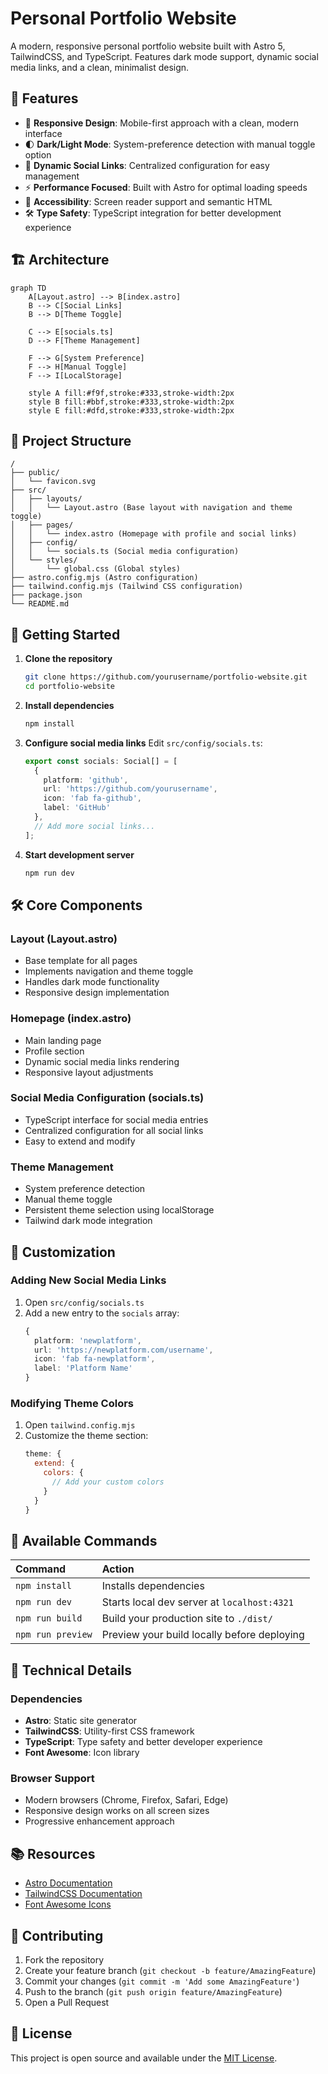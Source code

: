 # Personal Portfolio Website

A modern, responsive personal portfolio website built with Astro 5, TailwindCSS, and TypeScript. Features dark mode support, dynamic social media links, and a clean, minimalist design.

## 🌟 Features

- 🎨 **Responsive Design**: Mobile-first approach with a clean, modern interface
- 🌓 **Dark/Light Mode**: System-preference detection with manual toggle option
- 🔗 **Dynamic Social Links**: Centralized configuration for easy management
- ⚡ **Performance Focused**: Built with Astro for optimal loading speeds
- 🎯 **Accessibility**: Screen reader support and semantic HTML
- 🛠 **Type Safety**: TypeScript integration for better development experience

## 🏗 Architecture

```mermaid
graph TD
    A[Layout.astro] --> B[index.astro]
    B --> C[Social Links]
    B --> D[Theme Toggle]
    
    C --> E[socials.ts]
    D --> F[Theme Management]
    
    F --> G[System Preference]
    F --> H[Manual Toggle]
    F --> I[LocalStorage]
    
    style A fill:#f9f,stroke:#333,stroke-width:2px
    style B fill:#bbf,stroke:#333,stroke-width:2px
    style E fill:#dfd,stroke:#333,stroke-width:2px
```

## 📁 Project Structure

```
/
├── public/
│   └── favicon.svg
├── src/
│   ├── layouts/
│   │   └── Layout.astro (Base layout with navigation and theme toggle)
│   ├── pages/
│   │   └── index.astro (Homepage with profile and social links)
│   ├── config/
│   │   └── socials.ts (Social media configuration)
│   └── styles/
│       └── global.css (Global styles)
├── astro.config.mjs (Astro configuration)
├── tailwind.config.mjs (Tailwind CSS configuration)
├── package.json
└── README.md
```

## 🚀 Getting Started

1. **Clone the repository**
   ```bash
   git clone https://github.com/yourusername/portfolio-website.git
   cd portfolio-website
   ```

2. **Install dependencies**
   ```bash
   npm install
   ```

3. **Configure social media links**
   Edit `src/config/socials.ts`:
   ```typescript
   export const socials: Social[] = [
     {
       platform: 'github',
       url: 'https://github.com/yourusername',
       icon: 'fab fa-github',
       label: 'GitHub'
     },
     // Add more social links...
   ];
   ```

4. **Start development server**
   ```bash
   npm run dev
   ```

## 🛠 Core Components

### Layout (Layout.astro)
- Base template for all pages
- Implements navigation and theme toggle
- Handles dark mode functionality
- Responsive design implementation

### Homepage (index.astro)
- Main landing page
- Profile section
- Dynamic social media links rendering
- Responsive layout adjustments

### Social Media Configuration (socials.ts)
- TypeScript interface for social media entries
- Centralized configuration for all social links
- Easy to extend and modify

### Theme Management
- System preference detection
- Manual theme toggle
- Persistent theme selection using localStorage
- Tailwind dark mode integration

## 🎨 Customization

### Adding New Social Media Links
1. Open `src/config/socials.ts`
2. Add a new entry to the `socials` array:
   ```typescript
   {
     platform: 'newplatform',
     url: 'https://newplatform.com/username',
     icon: 'fab fa-newplatform',
     label: 'Platform Name'
   }
   ```

### Modifying Theme Colors
1. Open `tailwind.config.mjs`
2. Customize the theme section:
   ```javascript
   theme: {
     extend: {
       colors: {
         // Add your custom colors
       }
     }
   }
   ```

## 🧞 Available Commands

| Command                   | Action                                           |
| :----------------------- | :----------------------------------------------- |
| `npm install`            | Installs dependencies                            |
| `npm run dev`            | Starts local dev server at `localhost:4321`      |
| `npm run build`          | Build your production site to `./dist/`          |
| `npm run preview`        | Preview your build locally before deploying      |

## 🔧 Technical Details

### Dependencies
- **Astro**: Static site generator
- **TailwindCSS**: Utility-first CSS framework
- **TypeScript**: Type safety and better developer experience
- **Font Awesome**: Icon library

### Browser Support
- Modern browsers (Chrome, Firefox, Safari, Edge)
- Responsive design works on all screen sizes
- Progressive enhancement approach

## 📚 Resources

- [Astro Documentation](https://docs.astro.build)
- [TailwindCSS Documentation](https://tailwindcss.com/docs)
- [Font Awesome Icons](https://fontawesome.com/icons)

## 🤝 Contributing

1. Fork the repository
2. Create your feature branch (`git checkout -b feature/AmazingFeature`)
3. Commit your changes (`git commit -m 'Add some AmazingFeature'`)
4. Push to the branch (`git push origin feature/AmazingFeature`)
5. Open a Pull Request

## 📝 License

This project is open source and available under the [MIT License](LICENSE).
